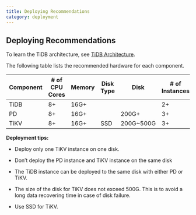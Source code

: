 ```yaml
---
title: Deploying Recommendations
category: deployment
---
```


## Deploying Recommendations

To learn the TiDB architecture, see [TiDB Architecture](../README.md#TiDB-Architecture).

The following table lists the recommended hardware for each component.

| Component | # of CPU Cores | Memory | Disk Type | Disk | # of Instances |
| ---- | ------- | -------- | ------- | ------- | --------- |
| TiDB | 8+ | 16G+ |  |  | 2+ |
| PD   | 8+ | 16G+ |  | 200G+ | 3+ |
| TiKV | 8+ | 16G+ | SSD | 200G~500G | 3+ |


**Deployment tips:**

* Deploy only one TiKV instance on one disk.

* Don’t deploy the PD instance and TiKV instance on the same disk

* The TiDB instance can be deployed to the same disk with either PD or TiKV.

* The size of the disk for TiKV does not exceed 500G. This is to avoid a long data recovering time in case of disk failure.

* Use SSD for TiKV.
